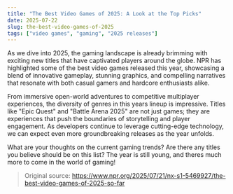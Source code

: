 ```yaml
---
title: "The Best Video Games of 2025: A Look at the Top Picks"
date: 2025-07-22
slug: the-best-video-games-of-2025
tags: ["video games", "gaming", "2025 releases"]
---
```

As we dive into 2025, the gaming landscape is already brimming with exciting new titles that have captivated players around the globe. NPR has highlighted some of the best video games released this year, showcasing a blend of innovative gameplay, stunning graphics, and compelling narratives that resonate with both casual gamers and hardcore enthusiasts alike.

From immersive open-world adventures to competitive multiplayer experiences, the diversity of genres in this years lineup is impressive. Titles like "Epic Quest" and "Battle Arena 2025" are not just games; they are experiences that push the boundaries of storytelling and player engagement. As developers continue to leverage cutting-edge technology, we can expect even more groundbreaking releases as the year unfolds.

What are your thoughts on the current gaming trends? Are there any titles you believe should be on this list? The year is still young, and theres much more to come in the world of gaming!
> Original source: https://www.npr.org/2025/07/21/nx-s1-5469927/the-best-video-games-of-2025-so-far
